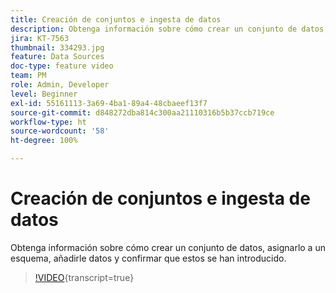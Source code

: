 ```yaml
---
title: Creación de conjuntos e ingesta de datos
description: Obtenga información sobre cómo crear un conjunto de datos, asignarlo a un esquema, añadirle datos y confirmar que estos se han introducido.
jira: KT-7563
thumbnail: 334293.jpg
feature: Data Sources
doc-type: feature video
team: PM
role: Admin, Developer
level: Beginner
exl-id: 55161113-3a69-4ba1-89a4-48cbaeef13f7
source-git-commit: d848272dba814c300aa21110316b5b37ccb719ce
workflow-type: ht
source-wordcount: '58'
ht-degree: 100%

---
```


# Creación de conjuntos e ingesta de datos

Obtenga información sobre cómo crear un conjunto de datos, asignarlo a un esquema, añadirle datos y confirmar que estos se han introducido.

>[!VIDEO](https://video.tv.adobe.com/v/334293?quality=12&learn=on){transcript=true}
